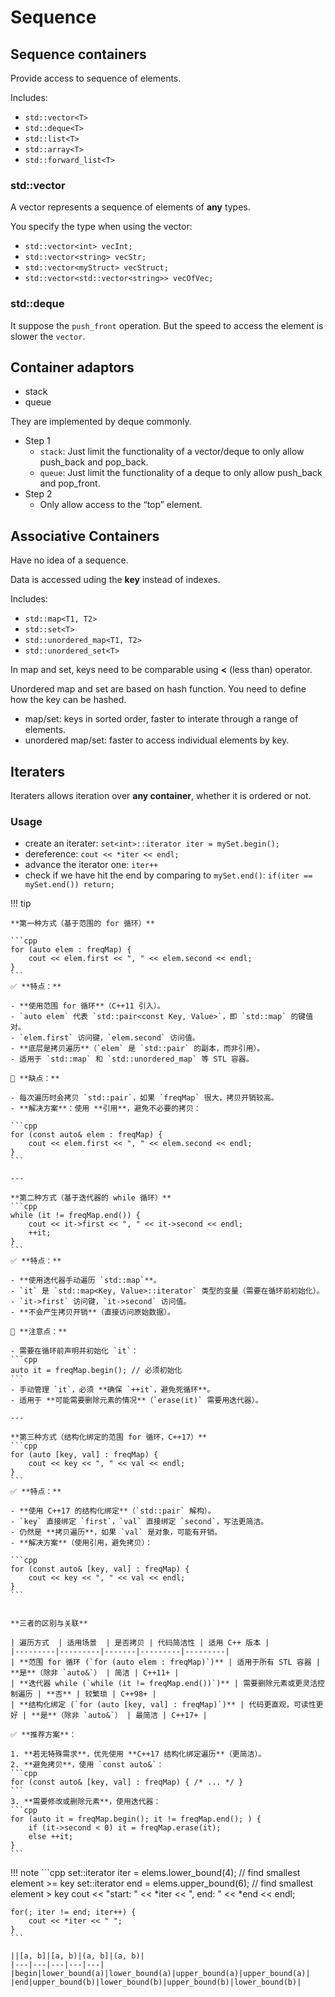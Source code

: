 # Sequence

## Sequence containers

Provide access to sequence of elements.

Includes:

- `std::vector<T>`
- `std::deque<T>`
- `std::list<T>`
- `std::array<T>`
- `std::forward_list<T>`

### std::vector<T>

A vector represents a sequence of elements of **any** types.

You specify the type when using the vector:

- `std::vector<int> vecInt;`
- `std::vector<string> vecStr;`
- `std::vector<myStruct> vecStruct;`
- `std::vector<std::vector<string>> vecOfVec;`

### std::deque<T>

It suppose the `push_front` operation. But the speed to access the element is slower the `vector`.

## Container adaptors

- stack
- queue

They are implemented by deque commonly.

- Step 1
    - `stack`: Just limit the functionality of a vector/deque to only allow push_back and pop_back.
    - `queue`: Just limit the functionality of a deque to only allow push_back and pop_front.
- Step 2
    - Only allow access to the “top” element.

## Associative Containers

Have no idea of a sequence.

Data is accessed uding the **key** instead of indexes.

Includes:

- `std::map<T1, T2>`
- `std::set<T>`
- `std::unordered_map<T1, T2>`
- `std::unordered_set<T>`

In map and set, keys need to be comparable using **<** (less than) operator.

Unordered map and set are based on hash function. You need to define how the key can be hashed.

- map/set: keys in sorted order, faster to interate through a range of elements.
- unordered map/set: faster to access individual elements by key.

## Iteraters

Iteraters allows iteration over **any container**, whether it is ordered or not.

### Usage

- create an iterater: `set<int>::iterator iter = mySet.begin();`
- dereference: `cout << *iter << endl;`
- advance the iterator one: `iter++`
- check if we have hit the end by comparing to `mySet.end()`: `if(iter == mySet.end()) return;`

!!! tip

    **第一种方式（基于范围的 for 循环）**

    ```cpp
    for (auto elem : freqMap) {
        cout << elem.first << ", " << elem.second << endl;
    }
    ```
    ✅ **特点：**

    - **使用范围 for 循环**（C++11 引入）。
    - `auto elem` 代表 `std::pair<const Key, Value>`，即 `std::map` 的键值对。
    - `elem.first` 访问键，`elem.second` 访问值。
    - **底层是拷贝遍历**（`elem` 是 `std::pair` 的副本，而非引用）。
    - 适用于 `std::map` 和 `std::unordered_map` 等 STL 容器。

    🛑 **缺点：**

    - 每次遍历时会拷贝 `std::pair`，如果 `freqMap` 很大，拷贝开销较高。
    - **解决方案**：使用 **引用**，避免不必要的拷贝：

    ```cpp
    for (const auto& elem : freqMap) {
        cout << elem.first << ", " << elem.second << endl;
    }
    ```

    ---

    **第二种方式（基于迭代器的 while 循环）**
    ```cpp
    while (it != freqMap.end()) {
        cout << it->first << ", " << it->second << endl;
        ++it;
    }
    ```
    ✅ **特点：**

    - **使用迭代器手动遍历 `std::map`**。
    - `it` 是 `std::map<Key, Value>::iterator` 类型的变量（需要在循环前初始化）。
    - `it->first` 访问键，`it->second` 访问值。
    - **不会产生拷贝开销**（直接访问原始数据）。

    🛑 **注意点：**

    - 需要在循环前声明并初始化 `it`：
    ```cpp
    auto it = freqMap.begin(); // 必须初始化
    ```
    - 手动管理 `it`，必须 **确保 `++it`，避免死循环**。
    - 适用于 **可能需要删除元素的情况**（`erase(it)` 需要用迭代器）。

    ---

    **第三种方式（结构化绑定的范围 for 循环，C++17）**
    ```cpp
    for (auto [key, val] : freqMap) {
        cout << key << ", " << val << endl;
    }
    ```
    ✅ **特点：**

    - **使用 C++17 的结构化绑定**（`std::pair` 解构）。
    - `key` 直接绑定 `first`，`val` 直接绑定 `second`，写法更简洁。
    - 仍然是 **拷贝遍历**，如果 `val` 是对象，可能有开销。
    - **解决方案**（使用引用，避免拷贝）：
  
    ```cpp
    for (const auto& [key, val] : freqMap) {
        cout << key << ", " << val << endl;
    }
    ```


    **三者的区别与关联**

    | 遍历方式  | 适用场景  | 是否拷贝 | 代码简洁性 | 适用 C++ 版本 |
    |---------|---------|-------|---------|---------|
    | **范围 for 循环 (`for (auto elem : freqMap)`)** | 适用于所有 STL 容器 | **是**（除非 `auto&`） | 简洁 | C++11+ |
    | **迭代器 while (`while (it != freqMap.end())`)** | 需要删除元素或更灵活控制遍历 | **否** | 较繁琐 | C++98+ |
    | **结构化绑定 (`for (auto [key, val] : freqMap)`)** | 代码更直观，可读性更好 | **是**（除非 `auto&`） | 最简洁 | C++17+ |

    ✅ **推荐方案**：

    1. **若无特殊需求**，优先使用 **C++17 结构化绑定遍历**（更简洁）。
    2. **避免拷贝**，使用 `const auto&`：
    ```cpp
    for (const auto& [key, val] : freqMap) { /* ... */ }
    ```
    3. **需要修改或删除元素**，使用迭代器：
    ```cpp
    for (auto it = freqMap.begin(); it != freqMap.end(); ) {
        if (it->second < 0) it = freqMap.erase(it);
        else ++it;
    }
    ```

!!! note
    ```cpp
    set<int>::iterator iter = elems.lower_bound(4); // find smallest element >= key
    set<int>::iterator end = elems.upper_bound(6); // find smallest element > key
    cout << "start: " << *iter << ", end: " << *end << endl;

    for(; iter != end; iter++) {
        cout << *iter << " ";
    }
    ```

    ||[a, b]|[a, b)|(a, b]|(a, b)|
    |---|---|---|---|---|
    |begin|lower_bound(a)|lower_bound(a)|upper_bound(a)|upper_bound(a)|
    |end|upper_bound(b)|lower_bound(b)|upper_bound(b)|lower_bound(b)|